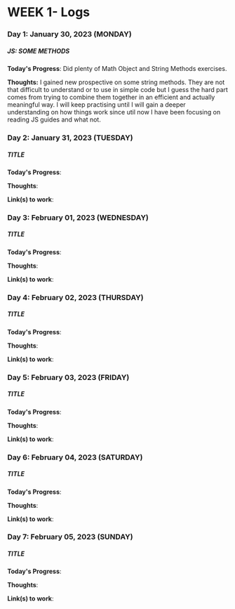 # WEEK 1- Logs

### Day 1: January 30, 2023 (MONDAY)

##### JS: SOME METHODS

**Today's Progress**: Did plenty of Math Object and String Methods exercises.

**Thoughts:** I gained new prospective on some string methods. They are not that difficult to understand or to use in simple code but I guess the hard part comes from trying to combine them together in an efficient and actually meaningful way. I will keep practising until I will gain a deeper understanding on how things work since util now I have been focusing on reading JS guides and what not.

### Day 2: January 31, 2023 (TUESDAY)

##### TITLE

**Today's Progress**:

**Thoughts**:

**Link(s) to work**: []()

### Day 3: February 01, 2023 (WEDNESDAY)

##### TITLE

**Today's Progress**:

**Thoughts**:

**Link(s) to work**: []()

### Day 4: February 02, 2023 (THURSDAY)

##### TITLE

**Today's Progress**:

**Thoughts**:

**Link(s) to work**: []()

### Day 5: February 03, 2023 (FRIDAY)

##### TITLE

**Today's Progress**:

**Thoughts**:

**Link(s) to work**: []()

### Day 6: February 04, 2023 (SATURDAY)

##### TITLE

**Today's Progress**:

**Thoughts**:

**Link(s) to work**: []()

### Day 7: February 05, 2023 (SUNDAY)

##### TITLE

**Today's Progress**:

**Thoughts**:

**Link(s) to work**: []()
